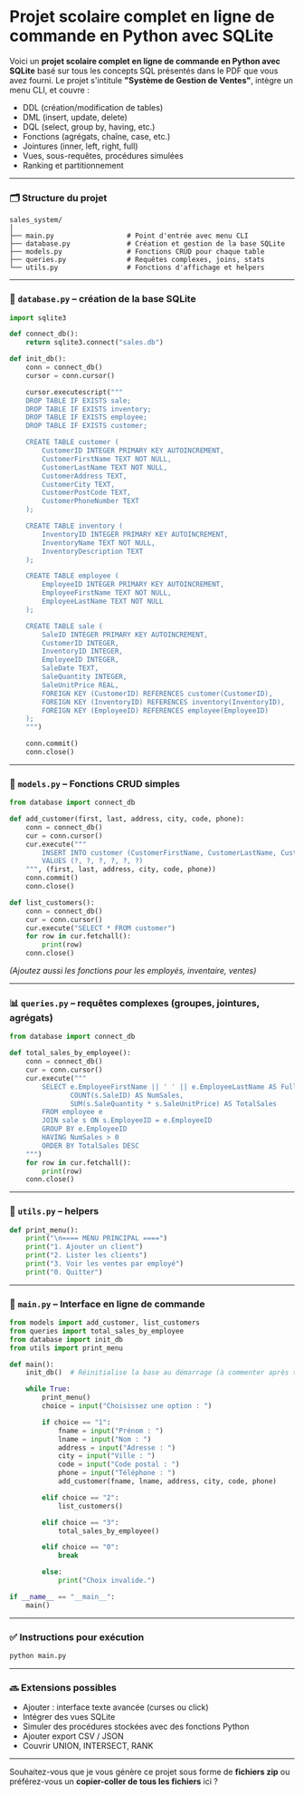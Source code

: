 #  Projet scolaire complet en ligne de commande en Python avec SQLite

Voici un **projet scolaire complet en ligne de commande en Python avec SQLite** basé sur tous les concepts SQL présentés dans le PDF que vous avez fourni. Le projet s'intitule **"Système de Gestion de Ventes"**, intègre un menu CLI, et couvre :

* DDL (création/modification de tables)
* DML (insert, update, delete)
* DQL (select, group by, having, etc.)
* Fonctions (agrégats, chaîne, case, etc.)
* Jointures (inner, left, right, full)
* Vues, sous-requêtes, procédures simulées
* Ranking et partitionnement

---

### 🗂️ Structure du projet

```
sales_system/
│
├── main.py                  # Point d'entrée avec menu CLI
├── database.py              # Création et gestion de la base SQLite
├── models.py                # Fonctions CRUD pour chaque table
├── queries.py               # Requêtes complexes, joins, stats
└── utils.py                 # Fonctions d'affichage et helpers
```

---

### 📄 `database.py` – création de la base SQLite

```python
import sqlite3

def connect_db():
    return sqlite3.connect("sales.db")

def init_db():
    conn = connect_db()
    cursor = conn.cursor()

    cursor.executescript("""
    DROP TABLE IF EXISTS sale;
    DROP TABLE IF EXISTS inventory;
    DROP TABLE IF EXISTS employee;
    DROP TABLE IF EXISTS customer;

    CREATE TABLE customer (
        CustomerID INTEGER PRIMARY KEY AUTOINCREMENT,
        CustomerFirstName TEXT NOT NULL,
        CustomerLastName TEXT NOT NULL,
        CustomerAddress TEXT,
        CustomerCity TEXT,
        CustomerPostCode TEXT,
        CustomerPhoneNumber TEXT
    );

    CREATE TABLE inventory (
        InventoryID INTEGER PRIMARY KEY AUTOINCREMENT,
        InventoryName TEXT NOT NULL,
        InventoryDescription TEXT
    );

    CREATE TABLE employee (
        EmployeeID INTEGER PRIMARY KEY AUTOINCREMENT,
        EmployeeFirstName TEXT NOT NULL,
        EmployeeLastName TEXT NOT NULL
    );

    CREATE TABLE sale (
        SaleID INTEGER PRIMARY KEY AUTOINCREMENT,
        CustomerID INTEGER,
        InventoryID INTEGER,
        EmployeeID INTEGER,
        SaleDate TEXT,
        SaleQuantity INTEGER,
        SaleUnitPrice REAL,
        FOREIGN KEY (CustomerID) REFERENCES customer(CustomerID),
        FOREIGN KEY (InventoryID) REFERENCES inventory(InventoryID),
        FOREIGN KEY (EmployeeID) REFERENCES employee(EmployeeID)
    );
    """)

    conn.commit()
    conn.close()
```

---

### 🧱 `models.py` – Fonctions CRUD simples

```python
from database import connect_db

def add_customer(first, last, address, city, code, phone):
    conn = connect_db()
    cur = conn.cursor()
    cur.execute("""
        INSERT INTO customer (CustomerFirstName, CustomerLastName, CustomerAddress, CustomerCity, CustomerPostCode, CustomerPhoneNumber)
        VALUES (?, ?, ?, ?, ?, ?)
    """, (first, last, address, city, code, phone))
    conn.commit()
    conn.close()

def list_customers():
    conn = connect_db()
    cur = conn.cursor()
    cur.execute("SELECT * FROM customer")
    for row in cur.fetchall():
        print(row)
    conn.close()
```

*(Ajoutez aussi les fonctions pour les employés, inventaire, ventes)*

---

### 📊 `queries.py` – requêtes complexes (groupes, jointures, agrégats)

```python
from database import connect_db

def total_sales_by_employee():
    conn = connect_db()
    cur = conn.cursor()
    cur.execute("""
        SELECT e.EmployeeFirstName || ' ' || e.EmployeeLastName AS FullName,
               COUNT(s.SaleID) AS NumSales,
               SUM(s.SaleQuantity * s.SaleUnitPrice) AS TotalSales
        FROM employee e
        JOIN sale s ON s.EmployeeID = e.EmployeeID
        GROUP BY e.EmployeeID
        HAVING NumSales > 0
        ORDER BY TotalSales DESC
    """)
    for row in cur.fetchall():
        print(row)
    conn.close()
```

---

### 🧰 `utils.py` – helpers

```python
def print_menu():
    print("\n==== MENU PRINCIPAL ====")
    print("1. Ajouter un client")
    print("2. Lister les clients")
    print("3. Voir les ventes par employé")
    print("0. Quitter")
```

---

### 🏁 `main.py` – Interface en ligne de commande

```python
from models import add_customer, list_customers
from queries import total_sales_by_employee
from database import init_db
from utils import print_menu

def main():
    init_db()  # Réinitialise la base au démarrage (à commenter après test)

    while True:
        print_menu()
        choice = input("Choisissez une option : ")

        if choice == "1":
            fname = input("Prénom : ")
            lname = input("Nom : ")
            address = input("Adresse : ")
            city = input("Ville : ")
            code = input("Code postal : ")
            phone = input("Téléphone : ")
            add_customer(fname, lname, address, city, code, phone)

        elif choice == "2":
            list_customers()

        elif choice == "3":
            total_sales_by_employee()

        elif choice == "0":
            break

        else:
            print("Choix invalide.")

if __name__ == "__main__":
    main()
```

---

### ✅ Instructions pour exécution

```bash
python main.py
```

---

### 🔜 Extensions possibles

* Ajouter : interface texte avancée (curses ou click)
* Intégrer des vues SQLite
* Simuler des procédures stockées avec des fonctions Python
* Ajouter export CSV / JSON
* Couvrir UNION, INTERSECT, RANK

---

Souhaitez-vous que je vous génère ce projet sous forme de **fichiers zip** ou préférez-vous un **copier-coller de tous les fichiers** ici ?
